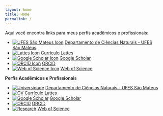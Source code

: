 ```yaml
---
layout: home
title: Home
permalink: /
---
```


Aqui você encontra links para meus perfis acadêmicos e profissionais:

* [![UFES São Mateus Icon](https://img.icons8.com/color/16/000000/university.png)](https://cienciasnaturais.saomateus.ufes.br/) [Departamento de Ciências Naturais - UFES São Mateus](https://cienciasnaturais.saomateus.ufes.br/)
*   [![Lattes Icon](https://img.icons8.com/color/16/000000/curriculum.png)](http://lattes.cnpq.br/6095468454824366) [Currículo Lattes](http://lattes.cnpq.br/6095468454824366)
*   [![Google Scholar Icon](https://img.icons8.com/color/16/000000/google-scholar.png)](https://scholar.google.com/citations?user=l7q4XwQAAAAJ&hl) [Google Scholar](https://scholar.google.com/citations?user=l7q4XwQAAAAJ&hl)
*   [![ORCID Icon](https://img.icons8.com/color/16/000000/orcid.png)](https://orcid.org/0000-0001-8983-8413) [ORCID](https://orcid.org/0000-0001-8983-8413)
*   [![Web of Science Icon](https://img.icons8.com/color/16/000000/web-of-science.png)](https://www.webofscience.com/wos/author/record/G-4109-2013) [Web of Science](https://www.webofscience.com/wos/author/record/G-4109-2013)


**Perfis Acadêmicos e Profissionais**

* [![Universidade](https://img.icons8.com/external-flaticons-lineal-color-flat-icons/24/000000/external-university-education-flaticons-lineal-color-flat-icons.png)](https://cienciasnaturais.saomateus.ufes.br/) [Departamento de Ciências Naturais - UFES São Mateus](https://cienciasnaturais.saomateus.ufes.br/)
* [![CV](https://img.icons8.com/color/24/000000/document.png)](http://lattes.cnpq.br/6095468454824366) [Currículo Lattes](http://lattes.cnpq.br/6095468454824366)
* [![Google Scholar](https://img.icons8.com/color/24/000000/google-scholar--v2.png)](https://scholar.google.com/citations?user=l7q4XwQAAAAJ&hl) [Google Scholar](https://scholar.google.com/citations?user=l7q4XwQAAAAJ&hl)
* [![ORCID](https://img.icons8.com/color/24/000000/orcid.png)](https://orcid.org/0000-0001-8983-8413) [ORCID](https://orcid.org/0000-0001-8983-8413)
* [![Research](https://img.icons8.com/color/24/000000/search--v1.png)](https://www.webofscience.com/wos/author/record/G-4109-2013) [Web of Science](https://www.webofscience.com/wos/author/record/G-4109-2013)

